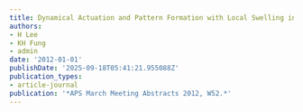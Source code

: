 ```yaml
---
title: Dynamical Actuation and Pattern Formation with Local Swelling in Microgels
authors:
- H Lee
- KH Fung
- admin
date: '2012-01-01'
publishDate: '2025-09-18T05:41:21.955088Z'
publication_types:
- article-journal
publication: '*APS March Meeting Abstracts 2012, W52.*'
---
```

